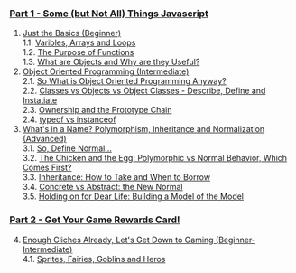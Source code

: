 ### [Part 1 - Some (but Not All) Things Javascript](#part-1)

1. [Just the Basics (Beginner)](#chapter-1)  
    1.1. [Varibles, Arrays and Loops](#chapter-1_1)  
    1.2. [The Purpose of Functions](#chapter-1_2)  
    1.3. [What are Objects and Why are they Useful?](#chapter-1_3)
2. [Object Oriented Programming (Intermediate)](#chapter-2)  
    2.1. [So What is Object Oriented Programming Anyway?](#chapter-2_1)  
    2.2. [Classes vs Objects vs Object Classes - Describe, Define and Instatiate](#chapter-2_2)  
    2.3. [Ownership and the Prototype Chain](#chapter-2_3)  
    2.4. [typeof vs instanceof](#chapter-2_4)
3. [What's in a Name? Polymorphism, Inheritance and Normalization (Advanced)](#chapter-3)  
    3.1. [So, Define Normal...](#chapter-3_1)  
    3.2. [The Chicken and the Egg: Polymorphic vs Normal Behavior, Which Comes First?](#chapter-3_2)  
    3.3. [Inheritance: How to Take and When to Borrow](#chapter-3_3)  
    3.4. [Concrete vs Abstract: the New Normal](#chapter-3_4)  
    3.5. [Holding on for Dear Life: Building a Model of the Model](#chapter-3_5)

### [Part 2 - Get Your Game Rewards Card!](#part-2)

4. [Enough Cliches Already, Let's Get Down to Gaming (Beginner-Intermediate)](#chapter-4)  
    4.1. [Sprites, Fairies, Goblins and Heros](#chapter-4_1)  